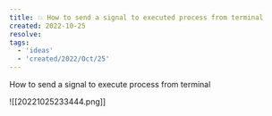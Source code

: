 ```yaml
---
title: 💥 How to send a signal to executed process from terminal
created: 2022-10-25
resolve: 
tags:
  - 'ideas'
  - 'created/2022/Oct/25'
---
```


How to send a signal to execute process from terminal

![[20221025233444.png]]